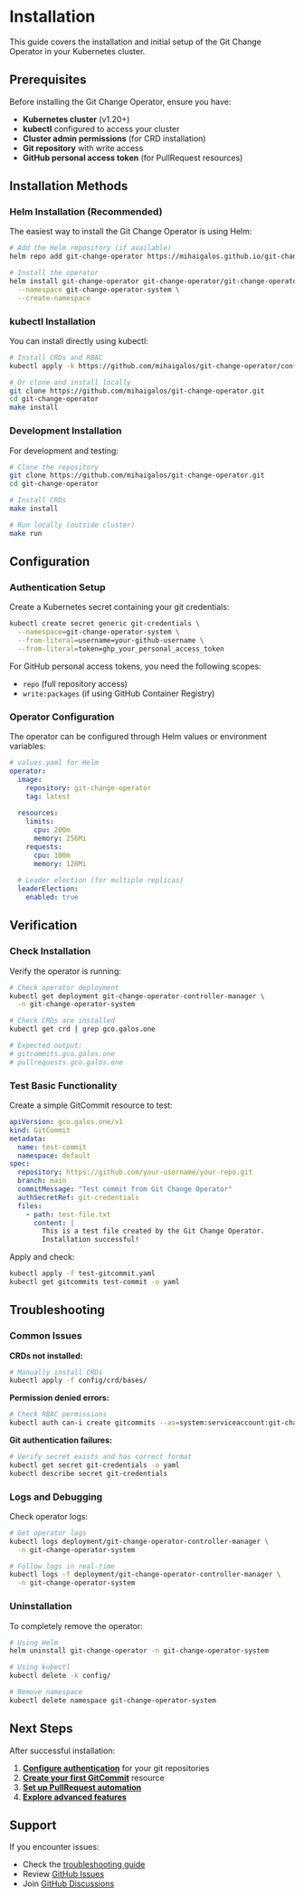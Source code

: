 # Installation

This guide covers the installation and initial setup of the Git Change Operator in your Kubernetes cluster.

## Prerequisites

Before installing the Git Change Operator, ensure you have:

- **Kubernetes cluster** (v1.20+)
- **kubectl** configured to access your cluster
- **Cluster admin permissions** (for CRD installation)
- **Git repository** with write access
- **GitHub personal access token** (for PullRequest resources)

## Installation Methods

### Helm Installation (Recommended)

The easiest way to install the Git Change Operator is using Helm:

```bash
# Add the Helm repository (if available)
helm repo add git-change-operator https://mihaigalos.github.io/git-change-operator

# Install the operator
helm install git-change-operator git-change-operator/git-change-operator \
  --namespace git-change-operator-system \
  --create-namespace
```

### kubectl Installation

You can install directly using kubectl:

```bash
# Install CRDs and RBAC
kubectl apply -k https://github.com/mihaigalos/git-change-operator/config

# Or clone and install locally
git clone https://github.com/mihaigalos/git-change-operator.git
cd git-change-operator
make install
```

### Development Installation

For development and testing:

```bash
# Clone the repository
git clone https://github.com/mihaigalos/git-change-operator.git
cd git-change-operator

# Install CRDs
make install

# Run locally (outside cluster)
make run
```

## Configuration

### Authentication Setup

Create a Kubernetes secret containing your git credentials:

```bash
kubectl create secret generic git-credentials \
  --namespace=git-change-operator-system \
  --from-literal=username=your-github-username \
  --from-literal=token=ghp_your_personal_access_token
```

For GitHub personal access tokens, you need the following scopes:
- `repo` (full repository access)
- `write:packages` (if using GitHub Container Registry)

### Operator Configuration

The operator can be configured through Helm values or environment variables:

```yaml
# values.yaml for Helm
operator:
  image:
    repository: git-change-operator
    tag: latest
  
  resources:
    limits:
      cpu: 200m
      memory: 256Mi
    requests:
      cpu: 100m
      memory: 128Mi
  
  # Leader election (for multiple replicas)
  leaderElection:
    enabled: true
```

## Verification

### Check Installation

Verify the operator is running:

```bash
# Check operator deployment
kubectl get deployment git-change-operator-controller-manager \
  -n git-change-operator-system

# Check CRDs are installed
kubectl get crd | grep gco.galos.one

# Expected output:
# gitcommits.gco.galos.one
# pullrequests.gco.galos.one
```

### Test Basic Functionality

Create a simple GitCommit resource to test:

```yaml
apiVersion: gco.galos.one/v1
kind: GitCommit
metadata:
  name: test-commit
  namespace: default
spec:
  repository: https://github.com/your-username/your-repo.git
  branch: main
  commitMessage: "Test commit from Git Change Operator"
  authSecretRef: git-credentials
  files:
    - path: test-file.txt
      content: |
        This is a test file created by the Git Change Operator.
        Installation successful!
```

Apply and check:

```bash
kubectl apply -f test-gitcommit.yaml
kubectl get gitcommits test-commit -o yaml
```

## Troubleshooting

### Common Issues

**CRDs not installed:**
```bash
# Manually install CRDs
kubectl apply -f config/crd/bases/
```

**Permission denied errors:**
```bash
# Check RBAC permissions
kubectl auth can-i create gitcommits --as=system:serviceaccount:git-change-operator-system:git-change-operator-controller-manager
```

**Git authentication failures:**
```bash
# Verify secret exists and has correct format
kubectl get secret git-credentials -o yaml
kubectl describe secret git-credentials
```

### Logs and Debugging

Check operator logs:

```bash
# Get operator logs
kubectl logs deployment/git-change-operator-controller-manager \
  -n git-change-operator-system

# Follow logs in real-time
kubectl logs -f deployment/git-change-operator-controller-manager \
  -n git-change-operator-system
```

### Uninstallation

To completely remove the operator:

```bash
# Using Helm
helm uninstall git-change-operator -n git-change-operator-system

# Using kubectl
kubectl delete -k config/

# Remove namespace
kubectl delete namespace git-change-operator-system
```

## Next Steps

After successful installation:

1. **[Configure authentication](authentication.md)** for your git repositories
2. **[Create your first GitCommit](../examples/basic-gitcommit.md)** resource
3. **[Set up PullRequest automation](../examples/pullrequest.md)**
4. **[Explore advanced features](../examples/advanced.md)**

## Support

If you encounter issues:

- Check the [troubleshooting guide](../reference/error-handling.md)
- Review [GitHub Issues](https://github.com/mihaigalos/git-change-operator/issues)
- Join [GitHub Discussions](https://github.com/mihaigalos/git-change-operator/discussions)